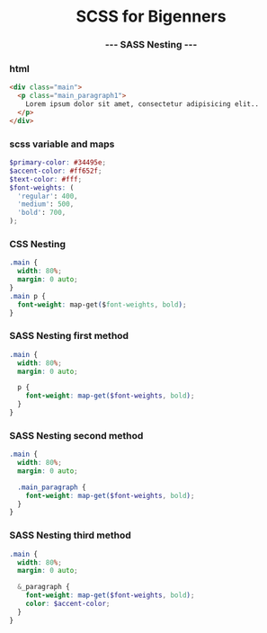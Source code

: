 <p align="center">
  <h1 align="center">SCSS for Bigenners</h1>
  <h3 align="center">--- SASS Nesting ---</h3>

### html

```html
<div class="main">
  <p class="main_paragraph1">
    Lorem ipsum dolor sit amet, consectetur adipisicing elit..
  </p>
</div>
```

### scss variable and maps

```scss
$primary-color: #34495e;
$accent-color: #ff652f;
$text-color: #fff;
$font-weights: (
  'regular': 400,
  'medium': 500,
  'bold': 700,
);
```

### CSS Nesting

```css
.main {
  width: 80%;
  margin: 0 auto;
}
.main p {
  font-weight: map-get($font-weights, bold);
}
```

### SASS Nesting first method

```scss
.main {
  width: 80%;
  margin: 0 auto;

  p {
    font-weight: map-get($font-weights, bold);
  }
}
```

### SASS Nesting second method

```scss
.main {
  width: 80%;
  margin: 0 auto;

  .main_paragraph {
    font-weight: map-get($font-weights, bold);
  }
}
```

### SASS Nesting third method

```scss
.main {
  width: 80%;
  margin: 0 auto;

  &_paragraph {
    font-weight: map-get($font-weights, bold);
    color: $accent-color;
  }
}
```
